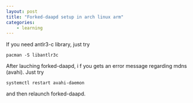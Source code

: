 ```yaml
---
layout: post
title: "Forked-daapd setup in arch linux arm"
categories:
    - learning
---
```


If you need antlr3-c library, just try

```
pacman -S libantlr3c
```

After lauching forked-daapd, i f you gets an error message regarding mdns (avahi). Just try

```
systemctl restart avahi-daemon
```

and then relaunch forked-daapd.


